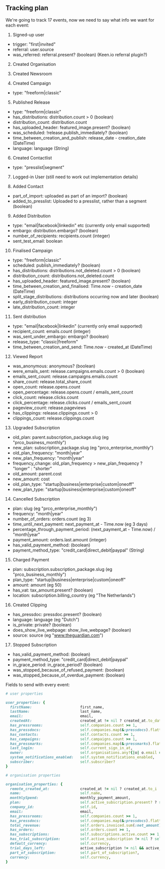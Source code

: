 ## Tracking plan

We're going to track 17 events, now we need to say what info we want for each event:

1. Signed-up user
- trigger: "first|invited"
- referral: user.source
- was_referred: referral.present? (boolean) (Keen.io referral plugin?)

2. Created Organisation

3. Created Newsroom

4. Created Campaign
- type: "freeform|classic"

5. Published Release
- type: "freeform|classic"
- has_distributions: distribution.count > 0 (boolean)
- distribution_count: distribution.count
- has_uploaded_header: featured_image.present? (boolean)
- was_scheduled: !release.publish_immediately? (boolean)
- time_between_creation_and_publish: release_date - creation_date (DateTime)
- language: language (String)

6. Created Contactlist
- type: "presslist|segment"

7. Logged-in User (still need to work out implementation details)

8. Added Contact
- part_of_import: uploaded as part of an import? (boolean)
- added_to_presslist: Uploaded to a presslist, rather than a segment (boolean)

9. Added Distribution
- type: "email|facebook|linkedin" etc (currently only email supported)
- embargo: distribution.embargo? (boolean)
- number_of_recipients: recipients.count (integer)
- sent_test_email: boolean

10. Finalised Campaign
- type: "freeform|classic"
- scheduled: publish_immediately? (boolean)
- has_distributions: distributions.not_deleted.count > 0 (boolean)
- distribution_count: distributions.not_deleted.count
- has_uploaded_header: featured_image.present? (boolean)
- time_between_creation_and_finalised: Time.now - creation_date (DateTime)
- split_stage_distributions: distributions occurring now and later (boolean)
- early_distribution_count: integer
- late_distribution_count: integer

11. Sent distribution
- type: "email|facebook|linkedin" (currently only email supported)
- recipient_count: emails.count (integer)
- was_sent_under_embargo: embargo? (boolean)
- release_type: "classic|freeform"
- time_between_creation_and_send: Time.now - created_at (DateTime)

12. Viewed Report
- was_anonymous: anonymous? (boolean)
- were_emails_sent: release.campaigns.emails.count > 0 (boolean)
- emails_sent_count: release.campaigns.emails.count
- share_count: release.total_share_count
- open_count: release.opens.count
- open_percentage: release.opens.count / emails_sent_count
- click_count: release.clicks.count
- click_percentage: release.clicks.count / emails_sent_count
- pageview_count: release.pageviews
- has_clippings: release.clippings.count > 0
- clippings_count: release.clippings.count

13. Upgraded Subscription
- old_plan: parent.subscription_package.slug (eg "prco_business_monthly")
- new_plan: subscription_package.slug (eg "prco_enterprise_monthly")
- old_plan_frequency: "month|year"
- new_plan_frequency: "month|year"
- frequency_change: old_plan_frequency > new_plan_frequency ? "longer" : "shorter"
- old_amount: parent.cost
- new_amount: cost
- old_plan_type: "startup|business|enterprise|custom|oneoff"
- new_plan_type: "startup|business|enterprise|custom|oneoff"

14. Cancelled Subscription
- plan: slug (eg "prco_enterprise_monthly")
- frequency: "month|year"
- number_of_orders: orders.count (eg 3)
- time_until_next_payment: next_payment_at - Time.now (eg 3 days)
- percentage_through_payment_period: (next_payment_at - Time.now) / "month|year"
- payment_amount: orders.last.amount (integer)
- has_valid_payment_method: (boolean)
- payment_method_type: "credit_card|direct_debit|paypal" (String)

15. Charged Payment
- plan: subscription.subscription_package.slug (eg "prco_business_monthly")
- plan_type: "startup|business|enterprise|custom|oneoff"
- amount: amount (eg 50)
- has_vat: tax_amount.present? (boolean)
- location: subscription.billing_country (eg "The Netherlands")

16. Created Clipping
- has_pressdoc: pressdoc.present? (boolean)
- language: language (eg "Dutch")
- is_private: private? (boolean)
- does_show_live_webpage: show_live_webpage? (boolean)
- source: source (eg "www.theguardian.com")

17. Stopped Subscription
- has_valid_payment_method: (boolean)
- payment_method_type: "credit_card|direct_debit|paypal"
- in_grace_period: in_grace_period? (boolean)
- was_stopped_because_of_refused_payment: (boolean)
- was_stopped_because_of_overdue_payment: (boolean)


Fields to send with every event:

```ruby
# user properties

user_properties: {
  firstName:                      first_name,
  lastName:                       last_name,
  email:                          email,
  createdAt:                      created_at != nil ? created_at.to_datetime : Time.now,
  has_pressrooms:                 self.companies.count >= 1,
  has_pressdocs:                  self.companies.map(&:pressdocs).flatten.count >= 1,
  has_contacts:                   self.contacts.count >= 1,
  has_campaigns:                  self.campaigns.count >= 1,
  has_pressmarks:                 self.companies.map(&:pressmarks).flatten.count >= 1,
  last_login:                     self.current_sign_in_at,
  owner:                          self.organisations.any?{|o| o.email == self.email},
  system_notifications_enabled:   self.system_notifications_enabled,
  subscriber:                     self.subscriber?
}

# organisation properties

organisation_properties: {
  remote_created_at:              created_at != nil ? created_at.to_i : Time.now.to_i,
  name:                           self.name,
  monthlySpend:                   monthly_payment_amount,
  plan:                           self.active_subscription.present? ? self.active_subscription.subscription_package.slug : "No subscription",
  company_id:                     self.id,
  email:                          email,
  has_pressrooms:                 self.companies.count >= 1,
  has_pressdocs:                  self.companies.map(&:pressdocs).flatten.count >= 1,
  total_revenue:                  self.orders.invoiced.sum(:net_amount).to_f/100,
  has_orders:                     self.orders.count >= 1,
  has_subscriptions:              self.subscriptions.active.count >= 1,
  has_trial_subscription:         self.active_subscription != nil ? self.active_subscription.trial? : false,
  default_currency:               self.currency,
  trial_days_left:                active_subscription != nil && active_subscription.trial? == true ? active_subscription.trial_days_left : 0,
  part_of_subscription:           self.part_of_subscription?,
  currency:                       self.currency,
}
```
